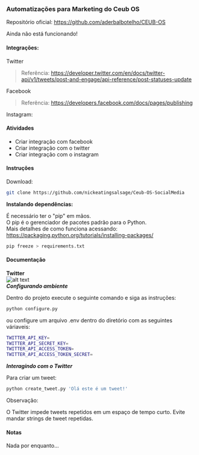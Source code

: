 ### Automatizações para Marketing do Ceub OS

Repositório oficial: https://github.com/aderbalbotelho/CEUB-OS

Ainda não está funcionando!

#### Integrações:

Twitter 
> Referência: https://developer.twitter.com/en/docs/twitter-api/v1/tweets/post-and-engage/api-reference/post-statuses-update

Facebook
> Referência: https://developers.facebook.com/docs/pages/publishing

Instagram: 

#### Atividades 
- Criar integração com facebook 
- Criar integração com o twitter
- Criar integração com o instagram

#### Instruções
Download:
```bash 
git clone https://github.com/nickeatingsalsage/Ceub-OS-SocialMedia
```
**Instalando dependências:**

É necessário ter o "pip" em mãos.  
O pip é o gerenciador de pacotes padrão para o Python.  
Mais detalhes de como funciona acessando: https://packaging.python.org/tutorials/installing-packages/

```bash 
pip freeze > requirements.txt
```

#### Documentação

  
**Twitter**  
![alt text](https://help.twitter.com/content/dam/help-twitter/twitter_logo_blue.png "Logo Title Text 1")  
***Configurando ambiente***

Dentro do projeto execute o seguinte comando e siga as instruções:
```bash 
python configure.py
```   
ou configure um arquivo .env dentro do diretório com as seguintes váriaveis:
```bash
TWITTER_API_KEY=  
TWITTER_API_SECRET_KEY=  
TWITTER_API_ACCESS_TOKEN=  
TWITTER_API_ACCESS_TOKEN_SECRET=
```   
  

***Interagindo com o Twitter***

Para criar um tweet:

```bash 
python create_tweet.py 'Olá este é um tweet!'
```  

Observação:

O Twitter impede tweets repetidos em um espaço de tempo curto. Evite mandar strings de tweet repetidas.

#### Notas
Nada por enquanto...


 
